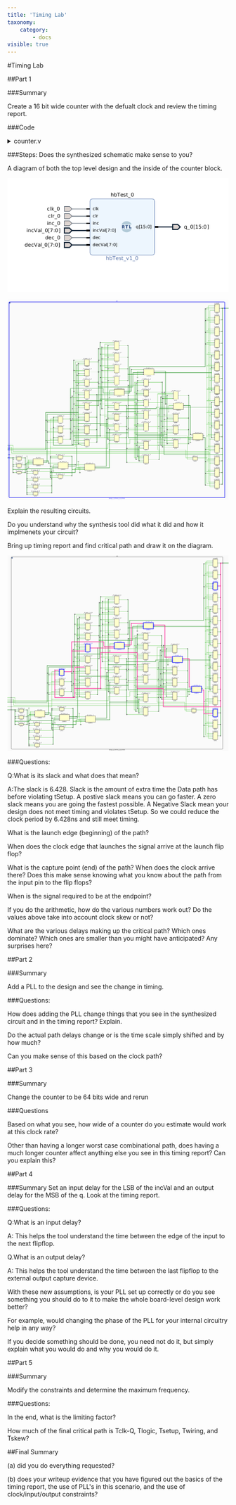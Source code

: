 ```yaml
---
title: 'Timing Lab'
taxonomy:
    category:
        - docs
visible: true
---
```


#Timing Lab

##Part 1

###Summary

Create a 16 bit wide counter with the defualt clock and review the timing report.

###Code

<details><summary>counter.v</summary><p> 
<pre><code class="verilog">

insert counter code here

</code></pre></p></details>

###Steps:
Does the synthesized schematic make sense to you?

A diagram of both the top level design and the inside of the counter block.

![Counter Top](block_diagram_counter.png)

![Counter Schematic](schematic_counter.png)

Explain the resulting circuits.

Do you understand why the synthesis tool did what it did and how it implmenets your circuit?

Bring up timing report and find critical path and draw it on the diagram.

![Counter Critical Path](crit_path_counter.png)

###Questions:

Q:What is its slack and what does that mean?

A:The slack is 6.428. Slack is the amount of extra time the Data path has before violating tSetup. A postive slack means you can go faster. A zero slack means you are going the fastest possible.
A Negative Slack mean your design does not meet timing and violates tSetup. So we could reduce the clock period by 6.428ns and still meet timing.

What is the launch edge (beginning) of the path?

When does the clock edge that launches the signal arrive at the launch flip flop?

What is the capture point (end) of the path? When does the clock arrive there? Does this make sense knowing what you know about the path from the input pin to the flip flops?

When is the signal required to be at the endpoint?

If you do the arithmetic, how do the various numbers work out? Do the values above take into account clock skew or not?

What are the various delays making up the critical path? Which ones dominate? Which ones are smaller than you might have anticipated? Any surprises here?

##Part 2

###Summary 

Add a PLL to the design and see the change in timing.

###Questions:

How does adding the PLL change things that you see in the synthesized circuit and in the timing report? Explain. 

Do the actual path delays change or is the time scale simply shifted and by how much? 

Can you make sense of this based on the clock path?

##Part 3

###Summary

Change the counter to be 64 bits wide and rerun

###Questions

Based on what you see, how wide of a counter do you estimate would work at this clock rate? 

Other than having a longer worst case combinational path, does having a much longer counter affect anything else you see in this timing report? Can you explain this?

##Part 4

###Summary
Set an input delay for the LSB of the incVal and an output delay for the MSB of the q. Look at the timing report.

###Questions:

Q:What is an input delay? 

A: This helps the tool understand the time between the edge of the input to the next flipflop.

Q.What is an output delay? 

A: This helps the tool understand the time between the last flipflop to the external output capture device.

With these new assumptions, is your PLL set up correctly or do you see something you should do to it to make the whole board-level design work better? 

For example, would changing the phase of the PLL for your internal circuitry help in any way? 

If you decide something should be done, you need not do it, but simply explain what you would do and why you would do it.

##Part 5

###Summary

Modify the constraints and determine the maximum frequency.

###Questions:

In the end, what is the limiting factor? 

How much of the final critical path is Tclk-Q, Tlogic, Tsetup, Twiring, and Tskew?

##Final Summary

(a) did you do everything requested? 

(b) does your writeup evidence that you have figured out the basics of the timing report, the use of PLL's in this scenario, and the use of clock/input/output constraints?
